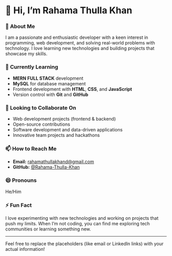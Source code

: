 
# 👋 Hi, I’m **Rahama Thulla Khan**

### 👀 **About Me**
I am a passionate and enthusiastic developer with a keen interest in programming, web development, and solving real-world problems with technology. I love learning new technologies and building projects that showcase my skills.

### 🌱 **Currently Learning**  
- **MERN FULL STACK** development  
- **MySQL** for database management  
- Frontend development with **HTML**, **CSS**, and **JavaScript**  
- Version control with **Git** and **GitHub**

### 💞️ **Looking to Collaborate On**
- Web development projects (frontend & backend)  
- Open-source contributions  
- Software development and data-driven applications  
- Innovative team projects and hackathons  

### 📫 **How to Reach Me**
- **Email:** rahamathullakhand@gmail.com   
- **GitHub:** [@Rahama-Thulla-Khan](https://github.com/Rahama-Thulla-Khan)  

### 😄 **Pronouns**
He/Him  

### ⚡ **Fun Fact**
I love experimenting with new technologies and working on projects that push my limits. When I’m not coding, you can find me exploring tech communities or learning something new.  

---

Feel free to replace the placeholders (like email or LinkedIn links) with your actual information!
